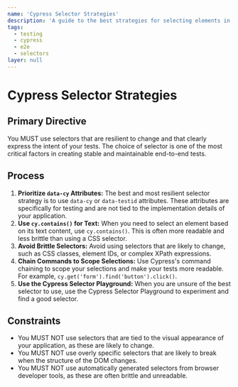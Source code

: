 ```yaml
---
name: 'Cypress Selector Strategies'
description: 'A guide to the best strategies for selecting elements in Cypress tests to create stable and resilient tests.'
tags:
  - testing
  - cypress
  - e2e
  - selectors
layer: null
---
```


# Cypress Selector Strategies

## Primary Directive

You MUST use selectors that are resilient to change and that clearly express the intent of your tests. The choice of selector is one of the most critical factors in creating stable and maintainable end-to-end tests.

## Process

1.  **Prioritize `data-cy` Attributes:** The best and most resilient selector strategy is to use `data-cy` or `data-testid` attributes. These attributes are specifically for testing and are not tied to the implementation details of your application.
2.  **Use `cy.contains()` for Text:** When you need to select an element based on its text content, use `cy.contains()`. This is often more readable and less brittle than using a CSS selector.
3.  **Avoid Brittle Selectors:** Avoid using selectors that are likely to change, such as CSS classes, element IDs, or complex XPath expressions.
4.  **Chain Commands to Scope Selections:** Use Cypress's command chaining to scope your selections and make your tests more readable. For example, `cy.get('form').find('button').click()`.
5.  **Use the Cypress Selector Playground:** When you are unsure of the best selector to use, use the Cypress Selector Playground to experiment and find a good selector.

## Constraints

- You MUST NOT use selectors that are tied to the visual appearance of your application, as these are likely to change.
- You MUST NOT use overly specific selectors that are likely to break when the structure of the DOM changes.
- You MUST NOT use automatically generated selectors from browser developer tools, as these are often brittle and unreadable.
